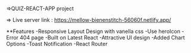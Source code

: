 =>QUIZ-REACT-APP project

=> Live server link : https://mellow-bienenstitch-56060f.netlify.app/

**Features
-Responsive Layout Design with vanella css
-Use heroIcon
-Error 404 page
-Built on Latest React
-Attractive UI design
-Added Chart Options
-Toast Notification
-React Router








